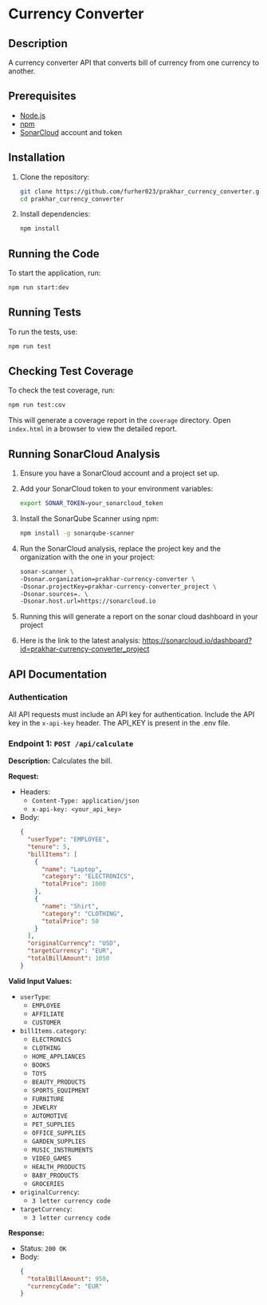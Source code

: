 # Currency Converter

## Description
A currency converter API that converts bill of currency from one currency to another.

## Prerequisites
- [Node.js](https://nodejs.org/)
- [npm](https://www.npmjs.com/)
- [SonarCloud](https://sonarcloud.io/) account and token

## Installation
1. Clone the repository:
    ```sh
    git clone https://github.com/furher023/prakhar_currency_converter.git
    cd prakhar_currency_converter
    ```

2. Install dependencies:
    ```sh
    npm install
    ```

## Running the Code
To start the application, run:
```sh
npm run start:dev
```

## Running Tests
To run the tests, use:
```sh
npm run test
```

## Checking Test Coverage
To check the test coverage, run:
```sh
npm run test:cov
```

This will generate a coverage report in the `coverage` directory. Open `index.html` in a browser to view the detailed report.

## Running SonarCloud Analysis
1. Ensure you have a SonarCloud account and a project set up.
2. Add your SonarCloud token to your environment variables:
    ```sh
    export SONAR_TOKEN=your_sonarcloud_token
    ```
3. Install the SonarQube Scanner using npm:
    ```sh
    npm install -g sonarqube-scanner
    ```
4. Run the SonarCloud analysis, replace the project key and the organization with the one in your project:
    ```sh
    sonar-scanner \
    -Dsonar.organization=prakhar-currency-converter \
    -Dsonar.projectKey=prakhar-currency-converter_project \
    -Dsonar.sources=. \
    -Dsonar.host.url=https://sonarcloud.io 
    ```
5. Running this will generate a report on the sonar cloud dashboard in your project

6. Here is the link to the latest analysis: https://sonarcloud.io/dashboard?id=prakhar-currency-converter_project

## API Documentation

### Authentication
All API requests must include an API key for authentication. Include the API key in the `x-api-key` header. The API_KEY is present in the .env file.

### Endpoint 1: `POST /api/calculate`
**Description:** Calculates the bill.

**Request:**
- Headers: 
  - `Content-Type: application/json`
  - `x-api-key: <your_api_key>`
- Body:
  ```json
  {
    "userType": "EMPLOYEE",
    "tenure": 5,
    "billItems": [
      {
        "name": "Laptop",
        "category": "ELECTRONICS",
        "totalPrice": 1000
      },
      {
        "name": "Shirt",
        "category": "CLOTHING",
        "totalPrice": 50
      }
    ],
    "originalCurrency": "USD",
    "targetCurrency": "EUR",
    "totalBillAmount": 1050
  }
  ```
**Valid Input Values:**
- `userType`: 
  - `EMPLOYEE`
  - `AFFILIATE`
  - `CUSTOMER`
- `billItems.category`: 
  - `ELECTRONICS`
  - `CLOTHING`
  - `HOME_APPLIANCES`
  - `BOOKS`
  - `TOYS`
  - `BEAUTY_PRODUCTS`
  - `SPORTS_EQUIPMENT`
  - `FURNITURE`
  - `JEWELRY`
  - `AUTOMOTIVE`
  - `PET_SUPPLIES`
  - `OFFICE_SUPPLIES`
  - `GARDEN_SUPPLIES`
  - `MUSIC_INSTRUMENTS`
  - `VIDEO_GAMES`
  - `HEALTH_PRODUCTS`
  - `BABY_PRODUCTS`
  - `GROCERIES`
- `originalCurrency`: 
  - `3 letter currency code`
- `targetCurrency`: 
  - `3 letter currency code`

**Response:**
- Status: `200 OK`
- Body:
  ```json
  {
    "totalBillAmount": 950,
    "currencyCode": "EUR"
  }
  ```
